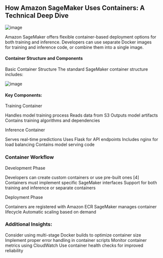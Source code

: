 ## How Amazon SageMaker Uses Containers: A Technical Deep Dive

![image](https://github.com/user-attachments/assets/16fcbd68-ed99-4342-a1a0-1e5d22659ec5)


Amazon SageMaker offers flexible container-based deployment options for both training and inference. Developers can use separate Docker images for training and inference code, or combine them into a single image.

#### Container Structure and Components
Basic Container Structure
The standard SageMaker container structure includes:

![image](https://github.com/user-attachments/assets/ce8fae48-dbdd-4836-a17e-8386c1543b31)

#### Key Components: 

Training Container
   
Handles model training process
Reads data from S3
Outputs model artifacts
Contains training algorithms and dependencies

Inference Container
   
Serves real-time predictions
Uses Flask for API endpoints
Includes nginx for load balancing
Contains model serving code

### Container Workflow

Development Phase

Developers can create custom containers or use pre-built ones [4]
Containers must implement specific SageMaker interfaces
Support for both training and inference or separate containers

Deployment Phase

Containers are registered with Amazon ECR
SageMaker manages container lifecycle
Automatic scaling based on demand

### Additional Insights:

Consider using multi-stage Docker builds to optimize container size
Implement proper error handling in container scripts
Monitor container metrics using CloudWatch
Use container health checks for improved reliability
